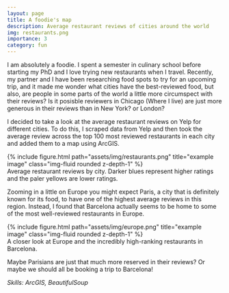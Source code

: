 ```yaml
---
layout: page
title: A foodie's map
description: Average restaurant reviews of cities around the world
img: restaurants.png
importance: 3
category: fun
---
```


I am absolutely a foodie. I spent a semester in culinary school before starting my PhD and I love trying new restaurants when I travel. Recently, my partner and I have been researching food spots to try for an upcoming trip, and it made me wonder what cities have the best-reviewed food, but also, are people in some parts of the world a little more circumspect with their reviews? Is it posisble reviewers in Chicago (Where I live) are just more generous in their reviews than in New York? or London?

I decided to take a look at the average restaurant reviews on Yelp for different cities. To do this, I scraped data from Yelp and then took the average review across the top 100 most reviewed restaurants in each city and added them to a map using ArcGIS.

<div class="row">
    <div class="col-sm mt-3 mt-md-0">
        {% include figure.html path="assets/img/restaurants.png" title="example image" class="img-fluid rounded z-depth-1" %}
    </div>
</div>
<div class="caption">
    Average restaurant reviews by city. Darker blues represent higher ratings and the paler yellows are lower ratings. 
</div>

Zooming in a little on Europe you might expect Paris, a city that is definitely known for its food, to have one of the highest average reviews in this region. Instead, I found that Barcelona actually seems to be home to some of the most well-reviewed restaurants in Europe.

<div class="row">
    <div class="col-sm mt-3 mt-md-0">
        {% include figure.html path="assets/img/europe.png" title="example image" class="img-fluid rounded z-depth-1" %}
    </div>
</div>
<div class="caption">
    A closer look at Europe and the incredibly high-ranking restaurants in Barcelona. 
</div>

Maybe Parisians are just that much more reserved in their reviews? Or maybe we should all be booking a trip to Barcelona!

<em> Skills: ArcGIS, BeautifulSoup </em>
